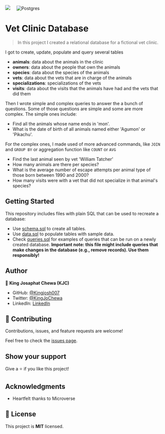 ![](https://img.shields.io/badge/Microverse-blueviolet)  &nbsp; &nbsp;  ![Postgres](https://img.shields.io/badge/postgres-%23316192.svg?style=for-the-badge&logo=postgresql&logoColor=white)

# Vet Clinic Database

> In this project I created a relational database for a fictional vet clinic.

I got to create, update, populate and query several tables

- **animals**: data about the animals in the clinic
- **owners**: data about the people that own the animals
- **species**: data about the species of the animals
- **vets**: data about the vets that are in charge of the animals
- **specializations**: specializations of the vets
- **visits**: data about the visits that the animals have had and the vets that did them

Then I wrote simple and complex queries to answer the a bunch of questions.
Some of those questions are simple and some are more complex. 
The simple ones include:

- Find all the animals whose name ends in 'mon'.
- What is the date of birth of all animals named either 'Agumon' or 'Pikachu'.

For the complex ones, I made used of more advanced commands, like `JOIN` and `GROUP BY` or aggregation function like `COUNT` or `AVG`

- Find the last animal seen by vet 'William Tatcher'
- How many animals are there per species?
- What is the average number of escape attempts per animal type of those born between 1990 and 2000?
- How many visits were with a vet that did not specialize in that animal's species?


## Getting Started

This repository includes files with plain SQL that can be used to recreate a database:

- Use [schema.sql](./schema.sql) to create all tables.
- Use [data.sql](./data.sql) to populate tables with sample data.
- Check [queries.sql](./queries.sql) for examples of queries that can be run on a newly created database. **Important note: this file might include queries that make changes in the database (e.g., remove records). Use them responsibly!**



## Author

👤 **King Josaphat Chewa (KJC)**

- GitHub: [@Kingjosh007](https://github.com/Kingjosh007)
- Twitter: [@KingJoChewa](https://twitter.com/KingJoChewa)
- LinkedIn: [LinkedIn](https://www.linkedin.com/in/king-josaphat-chewa/)

## 🤝 Contributing

Contributions, issues, and feature requests are welcome!

Feel free to check the [issues page](../../issues/).

## Show your support

Give a ⭐️ if you like this project!

## Acknowledgments

- Heartfelt thanks to Microverse

## 📝 License

This project is **MIT** licensed.
